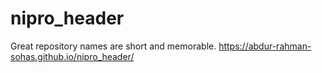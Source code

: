 # nipro_header
Great repository names are short and memorable.
https://abdur-rahman-sohas.github.io/nipro_header/
